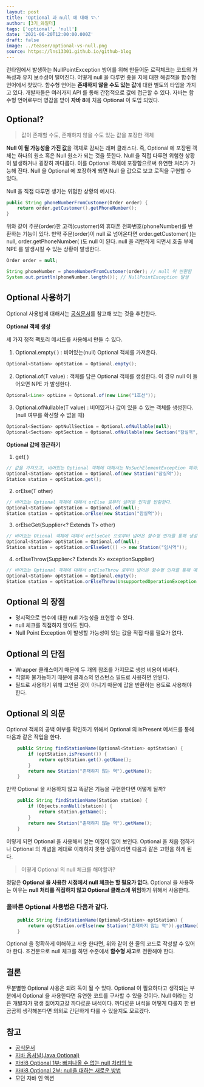 ```yaml
---
layout: post
title: 'Optional 과 null 에 대해 ⌥␀'
author: [3기_와일더]
tags: ['optional', 'null']
date: '2021-06-20T12:00:00.000Z'
draft: false
image: ../teaser/optional-vs-null.png
source: https://lns13301.github.io/github-blog
---
```


런타임에서 발생하는 NullPointException 방어를 위해 만들어둔 로직체크는 코드의 가독성과 유지 보수성이 떨어진다. 어떻게 null 을 다루면 좋을 지에 대한 해결책을 함수형 언어에서 찾았다. 함수형 언어는 <b>존재하지 않을 수도 있는 값</b>에 대한 별도의 타입을 가지고 있다. 개발자들은 여러가지 API 를 통해 간접적으로 값에 접근할 수 있다. 자바는 함수형 언어로부터 영감을 받아  <b>자바 8</b>에 처음 Optional 이 도입 되었다.

## Optional?

> 값이 존재할 수도, 존재하지 않을 수도 있는 값을 포장한 객체

<b>Null 이 될 가능성을 가진 값</b>을 객체로 감싸는 래퍼 클래스다. 즉, Optional 에 포장된 객체는 하나의 원소 혹은 Null 원소가 되는 것을 뜻한다. Null 을 직접 다루면 위험한 상황이 발생하거나 굉장히 까다롭다. 이를 Optional 객체에 포장함으로써 유연한 처리가 가능해 진다. Null 을 Optional 에 포장하게 되면 Null 을 값으로 보고 로직을 구현할 수 있다.

Null 을 직접 다루면 생기는 위험한 상황의 예시다.

```java
public String phoneNumberFromCustomer(Order order) {
	return order.getCustomer().getPhoneNumber();
}
```

위와 같이 주문(order)한 고객(customer)의 휴대폰 전화번호(phoneNumber)를 반환하는 기능이 있다. 만약 주문(order)이 null 로 넘어온다면 order.getCustomer( )는 null, order.getPhoneNumber( )도  null 이 된다. null 을 리턴하게 되면서 호출 부에 NPE 를 발생시킬 수 있는 상황이 발생한다.

```java
Order order = null;

String phoneNumber = phoneNumberFromCustomer(order); // null 이 반환됨
System.out.println(phoneNumber.length()); // NullPointException 발생
```



## Optional 사용하기

Optional 사용법에 대해서는 [공식문서](https://docs.oracle.com/javase/8/docs/api/java/util/Optional.html)를 참고해 보는 것을 추천한다.



<b>Optional 객체 생성</b>

세 가지 정적 팩토리 메서드를 사용해서 만들 수 있다.

1. Optional.empty( ) : 비어있는(null) Optional 객체를 가져온다.

```java
Optional<Station> optStation = Optional.empty();
```

2. Optional.of(T value) : 객체를 담은 Optional 객체를 생성한다. 이 경우 null 이 들어오면 NPE 가 발생한다.

```java
Optional<Line> optLine = Optional.of(new Line("1호선"));
```

3. Optional.ofNullable(T value) : 비어있거나 값이 있을 수 있는 객체를 생성한다. (null 여부를 확신할 수 없을 때)

```java
Optional<Section> optNullSection = Optional.ofNullable(null);
Optional<Section> optSection = Optional.ofNullable(new Section("잠실역", "몽촌토성역", "850m"));
```



<b>Optional 값에 접근하기</b>

1. get( )

```java
// 값을 가져오고, 비어있는 Optional 객체에 대해서는 NoSuchElementException 예외를 던진다.
Optional<Station> optStation = Optional.of(new Station("잠실역"));
Station station = optStation.get();
```

2. orElse(T other)

```java
// 비어있는 Optional 객체에 대해서 orElse 로부터 넘어온 인자를 반환한다.
Optional<Station> optStation = Optional.of(null);
Station station = optStation.orElse(new Station("잠실역"));
```

3. orElseGet(Supplier<? Extends T> other)

```java
// 비어있는 Otional 객체에 대해서 orElseGet 으로부터 넘어온 함수형 인자를 통해 생성된 객체를 전달한다.
Optional<Station> optStation = Optional.of(null);
Station station = optStation.orElseGet(() -> new Station("임시역"));
```

4. orElseThrow(Supplier<? Extends X> exceptionSupplier)

```java
// 비어있는 Optional 객체에 대해서 orElseThrow 로부터 넘어온 함수형 인자를 통해 예외를 던진다.
Optional<Station> optStation = Optional.empty();
Station station = optStation.orElseThrow(UnsupportedOperationException::new);
```



## Optional 의 장점

- 명시적으로 변수에 대한 null 가능성을 표현할 수 있다.
- null 체크를 직접하지 않아도 된다.
- Null Point Exception 이 발생할 가능성이 있는 값을 직접 다룰 필요가 없다.



## Optional 의 단점

- Wrapper 클래스이기 때문에 두 개의 참조를 가지므로 생성 비용이 비싸다.
- 직렬화 불가능하기 때문에 클래스의 인스턴스 필드로 사용하면 안된다.
- 필드로 사용하기 위해 고안된 것이 아니기 때문에 값을 반환하는 용도로 사용해야 한다.



## Optional 의 의문

Optional 객체의 공백 여부를 확인하기 위해서 Optional 의 isPresent 메서드를 통해 다음과 같은 작업을 한다.

```java
    public String findStationName(Optional<Station> optStation) {
        if (optStation.isPresent()) {
            return optStation.get().getName();
        }
        return new Station("존재하지 않는 역").getName();
    }
```

만약 Optional 을 사용하지 않고 똑같은 기능을 구현한다면 어떻게 될까?

```java
    public String findStationName(Station station) {
        if (Objects.nonNull(station)) {
            return station.getName();
        }
        return new Station("존재하지 않는 역").getName();
    }
```

이렇게 되면 Optional 을 사용해서 얻는 이점이 없어 보인다. Optional 을 처음 접하거나 Optional 의 개념을 제대로 이해하지 못한 상황이라면 다음과 같은 고민을 하게 된다.

> 어떻게 Optional 의 null 체크를 해야할까?

정답은 <b>Optional 을 사용한 시점에서 null 체크는 할 필요가 없다.</b> Optional 을 사용하는 이유는 <b>null 처리를 직접하지 않고 Optional 클래스에 위임</b>하기 위해서 사용한다.

### 올바른 Optional 사용법은 다음과 같다.

```java
    public String findStationName(Optional<Station> optStation) {
        return optStation.orElse(new Station("존재하지 않는 역")).getName();
    }
```

Optional 을 정확하게 이해하고 사용 한다면, 위와 같이 한 줄의 코드로 작성할 수 있어야 한다. 조건문으로 null 체크를 하던 수준에서 <b>함수형 사고</b>로 전환해야 한다.



## 결론

무분별한 Optional 사용은 되려 독이 될 수 있다. Optional 이 필요하다고 생각되는 부분에서 Optional 을 사용한다면 유연한 코드를 구사할 수 있을 것이다. Null 이라는 것은 개발자가 평생 짊어지고갈 까다로운 녀석이다. 까다로운 녀석을 어떻게 다룰지 한 번 곰곰히 생각해본다면 의외로 간단하게 다룰 수 있을지도 모르겠다.



## 참고

- [공식문서](https://docs.oracle.com/javase/8/docs/api/java/util/Optional.html)
- [자바 옵셔널(Java Optional)](https://jdm.kr/blog/234)
- [자바8 Optional 1부: 빠져나올 수 없는 null 처리의 늪](https://www.daleseo.com/java8-optional-before/)
- [자바8 Optional 2부: null을 대하는 새로운 방법](https://www.daleseo.com/java8-optional-after/)
- 모던 자바 인 액션

